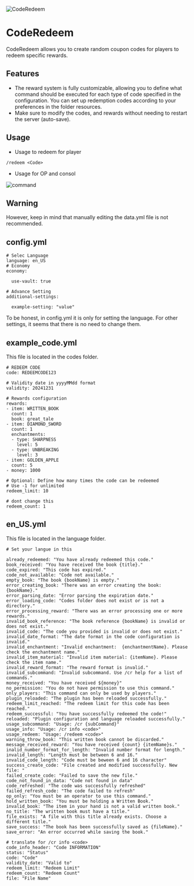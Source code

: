 ![CodeRedeem](https://cdn.modrinth.com/data/cached_images/97c2a7b8e9c22393aeeee72574f95c4c83c6e1dd.png)

# **CodeRedeem**
CodeRedeem allows you to create random coupon codes for players to redeem specific rewards.

## **Features**
- The reward system is fully customizable, allowing you to define what command should be executed for each type of code specified in the configuration. You can set up redemption codes according to your preferences in the folder resources.
- Make sure to modify the codes, and rewards without needing to restart the server (auto-save). 

## **Usage**
- Usage to redeem for player
```
/redeem <Code>
```
- Usage for OP and consol

![command](https://cdn.modrinth.com/data/cached_images/79761e80ef1ce85e52425e09519960cf2cd5348c.png)

## **Warning**
However, keep in mind that manually editing the data.yml file is not recommended.

## **config.yml**

```
# Selec Language
language: en_US
# Economy
economy:

  use-vault: true

# Advance Setting
additional-settings:
  
  example-setting: "value"

```
To be honest, in config.yml it is only for setting the language. For other settings, it seems that there is no need to change them.

## **example_code.yml**
This file is located in the codes folder.
```
# REDEEM CODE
code: REDEEMCODE123

# Validity date in yyyyMMdd format
validity: 20241231

# Rewards configuration
rewards:
- item: WRITTEN_BOOK
  count: 1
  book: great_tale
- item: DIAMOND_SWORD
  count: 1
  enchantments:
  - type: SHARPNESS
    level: 5
  - type: UNBREAKING
    level: 3
- item: GOLDEN_APPLE
  count: 5
- money: 1000

# Optional: Define how many times the code can be redeemed
# Use -1 for unlimited
redeem_limit: 10

# dont change this
redeem_count: 1

```

## **en_US.yml**
This file is located in the language folder.
```
# Set your langue in this

already_redeemed: "You have already redeemed this code."
book_received: "You have received the book {title}."
code_expired: "This code has expired."
code_not_available: "Code not available."
empty_book: "The book {bookName} is empty."
error_creating_book: "There was an error creating the book: {bookName}."
error_parsing_date: "Error parsing the expiration date."
error_loading_code: "Codes folder does not exist or is not a directory."
error_processing_reward: "There was an error processing one or more rewards."
invalid_book_reference: "The book reference {bookName} is invalid or does not exist."
invalid_code: "The code you provided is invalid or does not exist."
invalid_date_format: "The date format in the code configuration is invalid."
invalid_enchantment: "Invalid enchantment:  {enchantmentName}. Please check the enchantment name."
invalid_item_material: "Invalid item material: {itemName}. Please check the item name."
invalid_reward_format: "The reward format is invalid."
invalid_subcommand: "Invalid subcommand. Use /cr help for a list of commands."
money_received: "You have received ${money}"
no_permission: "You do not have permission to use this command."
only_players: "This command can only be used by players."
plugin_reloaded: "The plugin has been reloaded successfully."
redeem_limit_reached: "The redeem limit for this code has been reached."
redeem_successful: "You have successfully redeemed the code!"
reloaded: "Plugin configuration and language reloaded successfully."
usage_subcommand: "Usage: /cr {subCommand}"
usage_info: "Usage: /cr info <code>"
usage_redeem: "Usage: /redeem <code>"
warning_throw_book: "This written book cannot be discarded."
message_received_reward: "You have received {count} {itemName}s."
inalid_number_format_for_length: "Invalid number format for length."
invalid_length: "Length must be between 6 and 16."
invalid_code_length: "Code must be beween 6 and 16 character"
success_create_code: "File created and modified successfully. New file: "
failed_create_code: "Failed to save the new file."
code_not_found_in_data: "Code not found in data"
code_refreshed: "The code was successfully refreshed"
failed_refresh_code: "The code failed to refresh"
op_only: "You must be an operator to use this command."
hold_written_book: "You must be holding a Written Book."
invalid_book: "The item in your hand is not a valid written book."
no_title: "The written book must have a title."
file_exists: "A file with this title already exists. Choose a different title."
save_success: "The book has been successfully saved as {fileName}."
save_error: "An error occurred while saving the book."

# translate for /cr info <code>
code_info_header: "Code INFORMATION"
status: "Status"
code: "Code"
validity_date: "Valid to"
redeem_limit: "Redeem Limit"
redeem_count: "Redeem Count"
file: "File Name"
```

